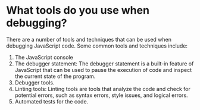 # What tools do you use when debugging?

There are a number of tools and techniques that can be used when debugging JavaScript code. Some common tools and techniques include:

1. The JavaScript console
2. The debugger statement: The debugger statement is a built-in feature of JavaScript that can be used to pause the execution of code and inspect the current state of the program.
3. Debugger tools.
4. Linting tools: Linting tools are tools that analyze the code and check for potential errors, such as syntax errors, style issues, and logical errors.
5. Automated tests for the code.